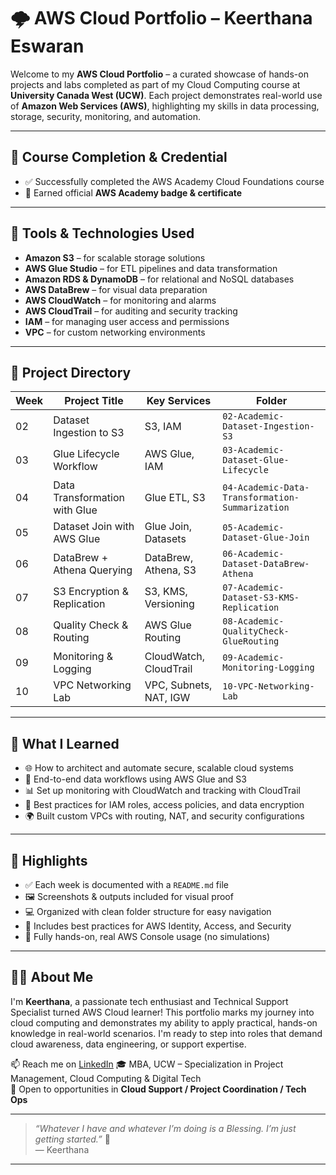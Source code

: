 # 🌩️ AWS Cloud Portfolio – Keerthana Eswaran

Welcome to my **AWS Cloud Portfolio** – a curated showcase of hands-on projects and labs completed as part of my Cloud Computing course at **University Canada West (UCW)**. Each project demonstrates real-world use of **Amazon Web Services (AWS)**, highlighting my skills in data processing, storage, security, monitoring, and automation.

---

## 🏅 Course Completion & Credential

- ✅ Successfully completed the AWS Academy Cloud Foundations course  
- 🧠 Earned official **AWS Academy badge & certificate**

---

## 🧰 Tools & Technologies Used

- **Amazon S3** – for scalable storage solutions
- **AWS Glue Studio** – for ETL pipelines and data transformation
- **Amazon RDS & DynamoDB** – for relational and NoSQL databases
- **AWS DataBrew** – for visual data preparation
- **AWS CloudWatch** – for monitoring and alarms
- **AWS CloudTrail** – for auditing and security tracking
- **IAM** – for managing user access and permissions
- **VPC** – for custom networking environments

---

## 📂 Project Directory

| Week | Project Title | Key Services | Folder |
|------|----------------|--------------|--------|
| 02   | Dataset Ingestion to S3 | S3, IAM | `02-Academic-Dataset-Ingestion-S3` |
| 03   | Glue Lifecycle Workflow | AWS Glue, IAM | `03-Academic-Dataset-Glue-Lifecycle` |
| 04   | Data Transformation with Glue | Glue ETL, S3 | `04-Academic-Data-Transformation-Summarization` |
| 05   | Dataset Join with AWS Glue | Glue Join, Datasets | `05-Academic-Dataset-Glue-Join` |
| 06   | DataBrew + Athena Querying | DataBrew, Athena, S3 | `06-Academic-Dataset-DataBrew-Athena` |
| 07   | S3 Encryption & Replication | S3, KMS, Versioning | `07-Academic-Dataset-S3-KMS-Replication` |
| 08   | Quality Check & Routing | AWS Glue Routing | `08-Academic-QualityCheck-GlueRouting` |
| 09   | Monitoring & Logging | CloudWatch, CloudTrail | `09-Academic-Monitoring-Logging` |
| 10   | VPC Networking Lab | VPC, Subnets, NAT, IGW | `10-VPC-Networking-Lab` |

---

## 🧠 What I Learned

- 🌐 How to architect and automate secure, scalable cloud systems  
- 🧩 End-to-end data workflows using AWS Glue and S3  
- 📊 Set up monitoring with CloudWatch and tracking with CloudTrail  
- 🔐 Best practices for IAM roles, access policies, and data encryption  
- 🌍 Built custom VPCs with routing, NAT, and security configurations  

---

## 📌 Highlights

- ✅ Each week is documented with a `README.md` file  
- 🖼️ Screenshots & outputs included for visual proof  
- 💻 Organized with clean folder structure for easy navigation  
- 🔐 Includes best practices for AWS Identity, Access, and Security  
- 🌟 Fully hands-on, real AWS Console usage (no simulations)

---

## 🙋‍♀️ About Me

I'm **Keerthana**, a passionate tech enthusiast and Technical Support Specialist turned AWS Cloud learner! This portfolio marks my journey into cloud computing and demonstrates my ability to apply practical, hands-on knowledge in real-world scenarios. I'm ready to step into roles that demand cloud awareness, data engineering, or support expertise.

📫 Reach me on [LinkedIn](https://www.linkedin.com/in/keerthana-eswaran/)
🎓 MBA, UCW – Specialization in Project Management, Cloud Computing & Digital Tech  
💼 Open to opportunities in **Cloud Support / Project Coordination / Tech Ops**

---

> _“Whatever I have and whatever I’m doing is a Blessing. I’m just getting started.”_ 🌟  
> — Keerthana

---

